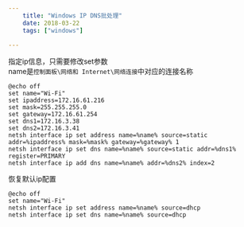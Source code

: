 ```yaml
---
    title: "Windows IP DNS批处理"
    date: 2018-03-22 
    tags: ["windows"]
    
---
```

指定ip信息，只需要修改set参数  
name是`控制面板\网络和 Internet\网络连接`中对应的连接名称
```shell script
@echo off
set name="Wi-Fi"
set ipaddress=172.16.61.216
set mask=255.255.255.0
set gateway=172.16.61.254
set dns1=172.16.3.38
set dns2=172.16.3.41
netsh interface ip set address name=%name% source=static addr=%ipaddress% mask=%mask% gateway=%gateway% 1
netsh interface ip set dns name=%name% source=static addr=%dns1% register=PRIMARY
netsh interface ip add dns name=%name% addr=%dns2% index=2
```
恢复默认ip配置
```shell script
@echo off
set name="Wi-Fi"
netsh interface ip set address name=%name% source=dhcp
netsh interface ip set dns name=%name% source=dhcp
```